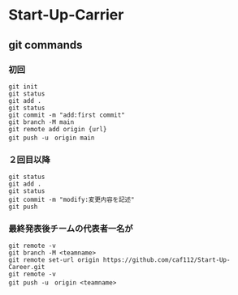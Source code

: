 # Start-Up-Carrier
## git commands
### 初回
```
git init
git status
git add .
git status
git commit -m "add:first commit"
git branch -M main
git remote add origin {url}
git push -u　origin main
```
### ２回目以降
```
git status
git add .
git status
git commit -m "modify:変更内容を記述"
git push
```
### 最終発表後チームの代表者一名が
```
git remote -v
git branch -M <teamname>
git remote set-url origin https://github.com/caf112/Start-Up-Career.git
git remote -v
git push -u　origin <teamname>
```

